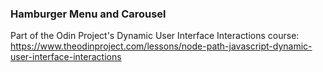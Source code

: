 ### Hamburger Menu and Carousel

Part of the Odin Project's Dynamic User Interface Interactions  course:
https://www.theodinproject.com/lessons/node-path-javascript-dynamic-user-interface-interactions


